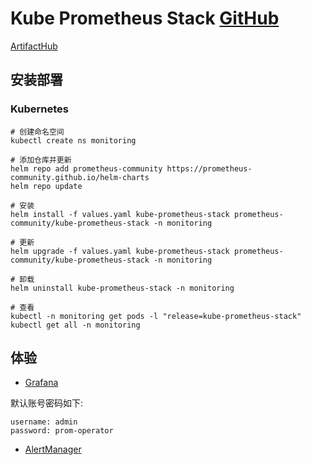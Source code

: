 # Kube Prometheus Stack [GitHub](https://github.com/prometheus-operator/kube-prometheus)

[ArtifactHub](https://artifacthub.io/packages/helm/prometheus-community/prometheus)

## 安装部署

### Kubernetes

```shell
# 创建命名空间
kubectl create ns monitoring

# 添加仓库并更新
helm repo add prometheus-community https://prometheus-community.github.io/helm-charts
helm repo update

# 安装
helm install -f values.yaml kube-prometheus-stack prometheus-community/kube-prometheus-stack -n monitoring

# 更新
helm upgrade -f values.yaml kube-prometheus-stack prometheus-community/kube-prometheus-stack -n monitoring

# 卸载
helm uninstall kube-prometheus-stack -n monitoring

# 查看
kubectl -n monitoring get pods -l "release=kube-prometheus-stack"
kubectl get all -n monitoring
```

## 体验

- [Grafana](http://grafana.homelab.com/)

默认账号密码如下:

```text
username: admin
password: prom-operator
```

- [AlertManager](http://alertmanager.homelab.com/)
